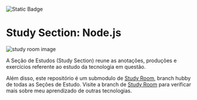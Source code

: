 ![Static Badge](https://img.shields.io/badge/status-on%20going-purple)

# Study Section: Node.js
![study room image](https://img.freepik.com/free-photo/book-composition-with-open-book_23-2147690555.jpg)

A Seção de Estudos (Study Section) reune as anotações, produções e exercícios referente ao estudo da tecnologia em questão.

Além disso, este repositório é um submodulo de [Study Room](https://github.com/RonanBenitis/studyRoom/tree/main), branch hubby de todas as Seções de Estudo. Visite a branch de [Study Room](https://github.com/RonanBenitis/studyRoom/tree/main) para verificar mais sobre meu aprendizado de outras tecnologias.